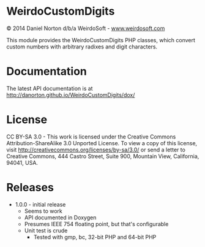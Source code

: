 WeirdoCustomDigits
==================
© 2014 Daniel Norton d/b/a WeirdoSoft - www.weirdosoft.com

This module provides the WeirdoCustomDigits PHP classes, which convert custom numbers with arbitrary radixes and digit characters.

# Documentation
The latest API documentation is at http://danorton.github.io/WeirdoCustomDigits/dox/

# License
CC BY-SA 3.0 - 
This work is licensed under the Creative Commons
Attribution-ShareAlike 3.0 Unported License. To view a copy of
this license, visit http://creativecommons.org/licenses/by-sa/3.0/
or send a letter to Creative Commons, 444 Castro Street, Suite 900,
Mountain View, California, 94041, USA.

# Releases

 - 1.0.0 - initial release
   - Seems to work
   - API documented in Doxygen
   - Presumes IEEE 754 floating point, but that's configurable
   - Unit test is crude
     - Tested with gmp, bc, 32-bit PHP and 64-bit PHP

